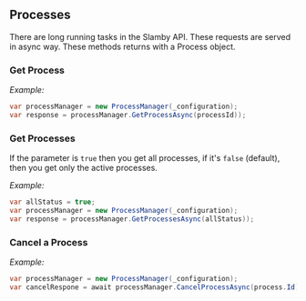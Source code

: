 ## Processes

There are long running tasks in the Slamby API. These requests are served in async way. These methods returns with a Process object.

### Get Process

_Example:_

```cs
var processManager = new ProcessManager(_configuration);
var response = processManager.GetProcessAsync(processId));

```

### Get Processes

If the parameter is `true` then you get all processes, if it's `false` (default), then you get only the active processes.

_Example:_

```cs
var allStatus = true;
var processManager = new ProcessManager(_configuration);
var response = processManager.GetProcessesAsync(allStatus));

```

### Cancel a Process

_Example:_

```cs
var processManager = new ProcessManager(_configuration);
var cancelRespone = await processManager.CancelProcessAsync(process.Id);

```